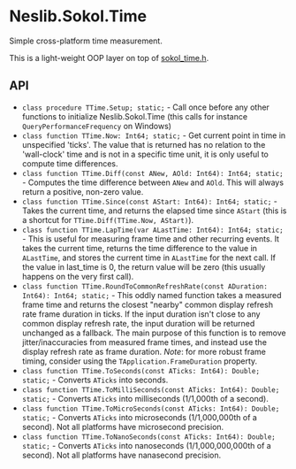 # Neslib.Sokol.Time

Simple cross-platform time measurement.

This is a light-weight OOP layer on top of [sokol_time.h](https://github.com/floooh/sokol).

## API

* `class procedure TTime.Setup; static;` - Call once before any other functions to initialize Neslib.Sokol.Time (this calls for instance `QueryPerformanceFrequency` on Windows)
* `class function TTime.Now: Int64; static;` - Get current point in time in unspecified 'ticks'. The value that is returned has no relation to the 'wall-clock' time and is not in a specific time unit, it is only useful to compute time differences.
* `class function TTime.Diff(const ANew, AOld: Int64): Int64; static;` - Computes the time difference between `ANew` and `AOld`. This will always return a positive, non-zero value.
* `class function TTime.Since(const AStart: Int64): Int64; static;` - Takes the current time, and returns the elapsed time since `AStart` (this is a shortcut for `TTime.Diff(TTime.Now, AStart)`).
* `class function TTime.LapTime(var ALastTime: Int64): Int64; static;` - This is useful for measuring frame time and other recurring events. It takes the current time, returns the time difference to the value in `ALastTime`, and stores the current time in `ALastTime` for the next call. If the value in last_time is 0, the return value will be zero (this usually happens on the very first call).
* `class function TTime.RoundToCommonRefreshRate(const ADuration: Int64): Int64; static;` - This oddly named function takes a measured frame time and returns the closest "nearby" common display refresh rate frame duration in ticks. If the input duration isn't close to any common display refresh rate, the input duration will be returned unchanged as a fallback. The main purpose of this function is to remove jitter/inaccuracies from measured frame times, and instead use the display refresh rate as frame duration. *Note*: for more robust frame timing, consider using the `TApplication.FrameDuration` property.
* `class function TTime.ToSeconds(const ATicks: Int64): Double; static;` - Converts `ATicks` into seconds.
* `class function TTime.ToMilliSeconds(const ATicks: Int64): Double; static;` - Converts `ATicks` into milliseconds (1/1,000th of a second).
* `class function TTime.ToMicroSeconds(const ATicks: Int64): Double; static;` - Converts `ATicks` into microseconds (1/1,000,000th of a second). Not all platforms have microsecond precision.
* `class function TTime.ToNanoSeconds(const ATicks: Int64): Double; static;` - Converts `ATicks` into nanoseconds (1/1,000,000,000th of a second). Not all platforms have nanasecond precision.